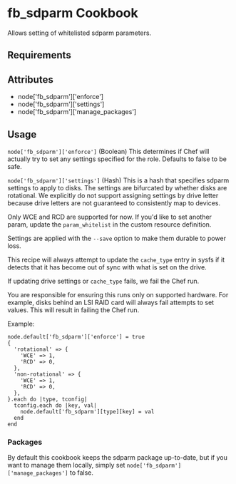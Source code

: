 fb_sdparm Cookbook
==================
Allows setting of whitelisted sdparm parameters.

Requirements
------------

Attributes
----------
* node['fb_sdparm']['enforce']
* node['fb_sdparm']['settings']
* node['fb_sdparm']['manage_packages']

Usage
-----
`node['fb_sdparm']['enforce']` (Boolean)
This determines if Chef will actually try to set any settings specified
for the role. Defaults to false to be safe.

`node['fb_sdparm']['settings']` (Hash)
This is a hash that specifies sdparm settings to apply to disks. The settings
are bifurcated by whether disks are rotational. We explicitly do not support
assigning settings by drive letter because drive letters are not guaranteed to
consistently map to devices.

Only WCE and RCD are supported for now. If you'd like to set another param,
update the `param_whitelist` in the custom resource definition.

Settings are applied with the `--save` option to make them durable to power
loss.

This recipe will always attempt to update the `cache_type` entry in sysfs if it
detects that it has become out of sync with what is set on the drive.

If updating drive settings or `cache_type` fails, we fail the Chef run.

You are responsible for ensuring this runs only on supported hardware. For
example, disks behind an LSI RAID card will always fail attempts to set values.
This will result in failing the Chef run.

Example:

```
node.default['fb_sdparm']['enforce'] = true
{
  'rotational' => {
    'WCE' => 1,
    'RCD' => 0,
  },
  'non-rotational' => {
    'WCE' => 1,
    'RCD' => 0,
  },
}.each do |type, tconfig|
  tconfig.each do |key, val|
    node.default['fb_sdparm'][type][key] = val
  end
end
```

### Packages
By default this cookbook keeps the sdparm package up-to-date, but if you
want to manage them locally, simply set
`node['fb_sdparm']['manage_packages']` to false.
